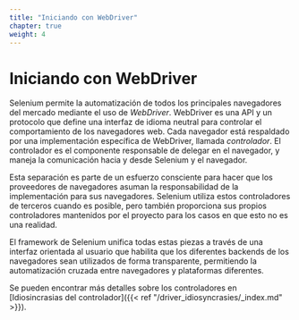```yaml
---
title: "Iniciando con WebDriver"
chapter: true
weight: 4
---
```


# Iniciando con WebDriver

Selenium permite la automatización de todos los principales
navegadores del mercado mediante el uso de _WebDriver_.
WebDriver es una API y un protocolo que define una interfaz de idioma neutral
para controlar el comportamiento de los navegadores web.
Cada navegador está respaldado por una implementación
específica de WebDriver, llamada *controlador*.
El controlador es el componente responsable de delegar en el navegador,
y maneja la comunicación hacia y desde Selenium y el navegador.

Esta separación es parte de un esfuerzo consciente para hacer
que los proveedores de navegadores asuman la responsabilidad de la
implementación para sus navegadores.
Selenium utiliza estos controladores de terceros cuando es posible,
pero también proporciona sus propios controladores mantenidos por el proyecto
para los casos en que esto no es una realidad.

El framework de Selenium unifica todas estas piezas
a través de una interfaz orientada al usuario que habilita que
los diferentes backends de los navegadores sean utilizados de forma 
transparente, permitiendo la automatización cruzada entre navegadores
y plataformas diferentes.

Se pueden encontrar más detalles sobre los controladores en
[Idiosincrasias del controlador]({{< ref "/driver_idiosyncrasies/_index.md" >}}).
